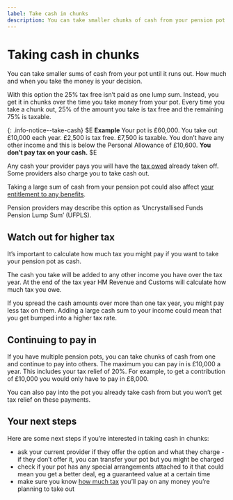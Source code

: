 ```yaml
---
label: Take cash in chunks
description: You can take smaller chunks of cash from your pension pot until it runs out.
---
```


<div class="circle circle--m circle--take-cash"></div>

# Taking cash in chunks

You can take smaller sums of cash from your pot until it runs out. How much and when you take the money is your decision.

With this option the 25% tax free isn’t paid as one lump sum. Instead, you get it in chunks over the time you take money from your pot. Every time you take a chunk out, 25% of the amount you take is tax free and the remaining 75% is taxable.


{: .info-notice--take-cash}
$E
**Example**
Your pot is £60,000.
You take out £10,000 each year.
£2,500 is tax free.
£7,500 is taxable.
You don’t have any other income and this is below the Personal Allowance of £10,600.
**You don’t pay tax on your cash.**
$E

Any cash your provider pays you will have the [tax owed](/tax) already taken off. Some providers also charge you to take cash out.

Taking a large sum of cash from your pension pot could also affect [your entitlement to any benefits](/benefits).

Pension providers may describe this option as ‘Uncrystallised Funds Pension Lump Sum’ (UFPLS).

## Watch out for higher tax

It’s important to calculate how much tax you might pay if you want to take your pension pot as cash.

The cash you take will be added to any other income you have over the tax year.  At the end of the tax year HM Revenue and Customs will calculate how much tax you owe.

If you spread the cash amounts over more than one tax year, you might pay less tax on them. Adding a large cash sum to your income could mean that you get bumped into a higher tax rate.

## Continuing to pay in

If you have multiple pension pots, you can take chunks of cash from one and continue to pay into others. The maximum you can pay in is £10,000 a year. This includes your tax relief of 20%. For example, to get a contribution of £10,000 you would only have to pay in £8,000.

You can also pay into the pot you already take cash from but you won’t get tax relief on these payments.

## Your next steps

Here are some next steps if you’re interested in taking cash in chunks:

- ask your current provider if they offer the option and what they charge - if they don’t offer it, you can transfer your pot but you might be charged
- check if your pot has any special arrangements attached to it that could mean you get a better deal, eg a guaranteed value at a certain time
- make sure you know [how much tax](/tax) you’ll pay on any money you’re planning to take out
